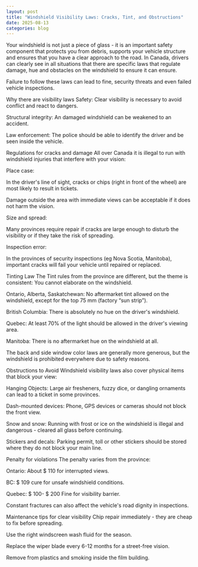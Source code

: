 ```yaml
---
layout: post
title: "Windshield Visibility Laws: Cracks, Tint, and Obstructions"
date: 2025-08-13
categories: blog
---
```


Your windshield is not just a piece of glass - it is an important safety component that protects you from debris, supports your vehicle structure and ensures that you have a clear approach to the road. In Canada, drivers can clearly see in all situations that there are specific laws that regulate damage, hue and obstacles on the windshield to ensure it can ensure.

Failure to follow these laws can lead to fine, security threats and even failed vehicle inspections.

Why there are visibility laws
Safety: Clear visibility is necessary to avoid conflict and react to dangers.

Structural integrity: An damaged windshield can be weakened to an accident.

Law enforcement: The police should be able to identify the driver and be seen inside the vehicle.

Regulations for cracks and damage
All over Canada it is illegal to run with windshield injuries that interfere with your vision:

Place case:

In the driver's line of sight, cracks or chips (right in front of the wheel) are most likely to result in tickets.

Damage outside the area with immediate views can be acceptable if it does not harm the vision.

Size and spread:

Many provinces require repair if cracks are large enough to disturb the visibility or if they take the risk of spreading.

Inspection error:

In the provinces of security inspections (eg Nova Scotia, Manitoba), important cracks will fail your vehicle until repaired or replaced.

Tinting Law
The Tint rules from the province are different, but the theme is consistent: You cannot elaborate on the windshield.

Ontario, Alberta, Saskatchewan: No aftermarket tint allowed on the windshield, except for the top 75 mm (factory “sun strip”).

British Columbia: There is absolutely no hue on the driver's windshield.

Quebec: At least 70% of the light should be allowed in the driver's viewing area.

Manitoba: There is no aftermarket hue on the windshield at all.

The back and side window color laws are generally more generous, but the windshield is prohibited everywhere due to safety reasons.

Obstructions to Avoid
Windshield visibility laws also cover physical items that block your view:

Hanging Objects: Large air fresheners, fuzzy dice, or dangling ornaments can lead to a ticket in some provinces.

Dash-mounted devices: Phone, GPS devices or cameras should not block the front view.

Snow and snow: Running with frost or ice on the windshield is illegal and dangerous - cleared all glass before continuing.

Stickers and decals: Parking permit, toll or other stickers should be stored where they do not block your main line.

Penalty for violations
The penalty varies from the province:

Ontario: About $ 110 for interrupted views.

BC: $ 109 cure for unsafe windshield conditions.

Quebec: $ 100- $ 200 Fine for visibility barrier.

Constant fractures can also affect the vehicle's road dignity in inspections.

Maintenance tips for clear visibility
Chip repair immediately - they are cheap to fix before spreading.

Use the right windscreen wash fluid for the season.

Replace the wiper blade every 6-12 months for a street-free vision.

Remove from plastics and smoking inside the film building.